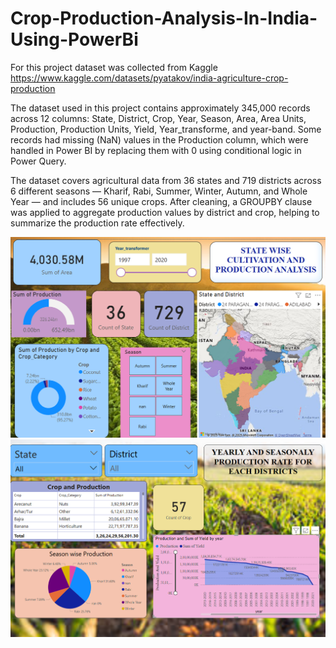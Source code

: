 # Crop-Production-Analysis-In-India-Using-PowerBi
For this project dataset was collected from Kaggle https://www.kaggle.com/datasets/pyatakov/india-agriculture-crop-production

The dataset used in this project contains approximately 345,000 records across 12 columns: State, District, Crop, Year, Season, Area, Area Units, Production, Production Units, Yield, Year_transforme, and year-band. Some records had missing (NaN) values in the Production column, which were handled in Power BI by replacing them with 0 using conditional logic in Power Query.

The dataset covers agricultural data from 36 states and 719 districts across 6 different seasons — Kharif, Rabi, Summer, Winter, Autumn, and Whole Year — and includes 56 unique crops. After cleaning, a GROUPBY clause was applied to aggregate production values by district and crop, helping to summarize the production rate effectively.

![General Overview](https://github.com/Sumanasumithra04/Crop-Production-Analysis-In-India-Using-PowerBi/blob/694f12b06768d8806a8da92bd42681c5591e890d/General%20Overview.png)
![State wise](https://github.com/Sumanasumithra04/Crop-Production-Analysis-In-India-Using-PowerBi/blob/694f12b06768d8806a8da92bd42681c5591e890d/State%20Wise.png)
